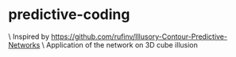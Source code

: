 # predictive-coding
\\ Inspired by https://github.com/rufinv/Illusory-Contour-Predictive-Networks
\\ Application of the network on 3D cube illusion
